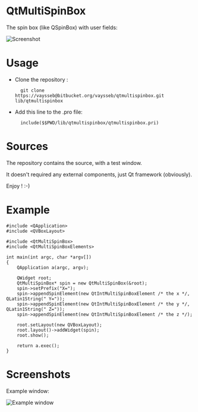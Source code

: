 QtMultiSpinBox
=================

The spin box (like QSpinBox) with user fields:

![Screenshot](https://github.com/Qt-Widgets/QtMultiSpinBox/blob/master/1.PNG)

Usage
=====
- Clone the repository :

        git clone https://vaysseb@bitbucket.org/vaysseb/qtmultispinbox.git lib/qtmultispinbox
    
- Add this line to the .pro file: 

        include($$PWD/lib/qtmultispinbox/qtmultispinbox.pri)

Sources
=====

The repository contains the source, with a test window.

It doesn't required any external components, just Qt framework (obviously).

Enjoy ! :-)


Example
=======
    #include <QApplication>
    #include <QVBoxLayout>

    #include <QtMultiSpinBox>
    #include <QtMultiSpinBoxElements>
    
    int main(int argc, char *argv[])
    {
        QApplication a(argc, argv);
    
        QWidget root;
        QtMultiSpinBox* spin = new QtMultiSpinBox(&root);
        spin->setPrefix("X=");
        spin->appendSpinElement(new QtIntMultiSpinBoxElement /* the x */, QLatin1String(" Y="));
        spin->appendSpinElement(new QtIntMultiSpinBoxElement /* the y */, QLatin1String(" Z="));
        spin->appendSpinElement(new QtIntMultiSpinBoxElement /* the z */);
    
        root.setLayout(new QVBoxLayout);
        root.layout()->addWidget(spin);
        root.show();
    
        return a.exec();
    }


Screenshots
=====

Example window:

![Example window](https://github.com/Qt-Widgets/QtMultiSpinBox/blob/master/2.png)
